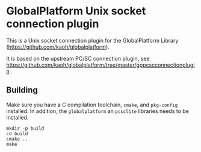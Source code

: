 # GlobalPlatform Unix socket connection plugin

This is a Unix socket connection plugin for the GlobalPlatform Library (https://github.com/kaoh/globalplatform).

It is based on the upstream PC/SC connection plugin, see https://github.com/kaoh/globalplatform/tree/master/gppcscconnectionplugin .

## Building

Make sure you have a C compilation toolchain, `cmake`, and `pkg-config` installed. In addition, the `globalplatform` an `pcsclite` libraries needs to be installed.

```
mkdir -p build
cd build
cmake ..
make
```
